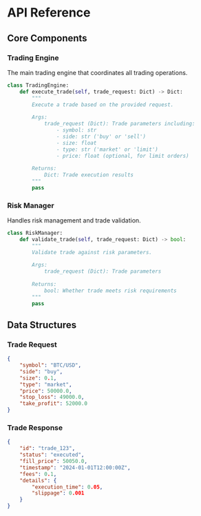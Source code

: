# API Reference

## Core Components

### Trading Engine
The main trading engine that coordinates all trading operations.

```python
class TradingEngine:
    def execute_trade(self, trade_request: Dict) -> Dict:
        """
        Execute a trade based on the provided request.
        
        Args:
            trade_request (Dict): Trade parameters including:
                - symbol: str
                - side: str ('buy' or 'sell')
                - size: float
                - type: str ('market' or 'limit')
                - price: float (optional, for limit orders)
                
        Returns:
            Dict: Trade execution results
        """
        pass
```

### Risk Manager
Handles risk management and trade validation.

```python
class RiskManager:
    def validate_trade(self, trade_request: Dict) -> bool:
        """
        Validate trade against risk parameters.
        
        Args:
            trade_request (Dict): Trade parameters
            
        Returns:
            bool: Whether trade meets risk requirements
        """
        pass
```

## Data Structures

### Trade Request
```json
{
    "symbol": "BTC/USD",
    "side": "buy",
    "size": 0.1,
    "type": "market",
    "price": 50000.0,
    "stop_loss": 49000.0,
    "take_profit": 52000.0
}
```

### Trade Response
```json
{
    "id": "trade_123",
    "status": "executed",
    "fill_price": 50050.0,
    "timestamp": "2024-01-01T12:00:00Z",
    "fees": 0.1,
    "details": {
        "execution_time": 0.05,
        "slippage": 0.001
    }
}
``` 